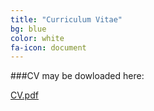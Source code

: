 ```yaml
---
title: "Curriculum Vitae"
bg: blue
color: white
fa-icon: document
---
```


###CV may be dowloaded here:

[CV.pdf](http://timbeissinger.github.io/docs/tbeissingerCV_Feb_2015.pdf)